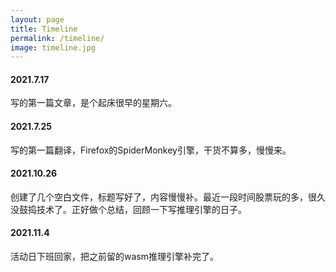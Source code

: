 ```yaml
---
layout: page
title: Timeline 
permalink: /timeline/
image: timeline.jpg
---
```


#### 2021.7.17

写的第一篇文章，是个起床很早的星期六。

#### 2021.7.25

写的第一篇翻译，Firefox的SpiderMonkey引擎，干货不算多，慢慢来。

#### 2021.10.26

创建了几个空白文件，标题写好了，内容慢慢补。最近一段时间股票玩的多，很久没鼓捣技术了。正好做个总结，回顾一下写推理引擎的日子。

#### 2021.11.4

活动日下班回家，把之前留的wasm推理引擎补完了。